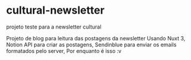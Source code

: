 # cultural-newsletter
projeto teste para a newsletter cultural


Projeto de blog para leitura das postagens da newsletter
Usando Nuxt 3, 
Notion API para criar as postagens,
Sendinblue para enviar os emails formatados pelo server,
Por enquanto é isso :v

